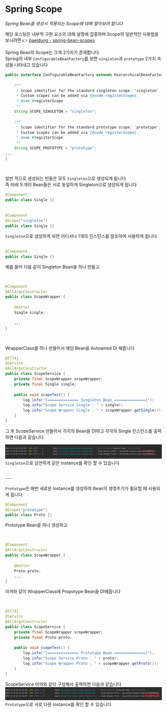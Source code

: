 # Spring Scope
*Spring Bean을 생성시 적용되는 Scope에 대해 알아보려 합니다*

해당 포스팅은 내부적 구현 요소의 대해 설명에 집중하며 Scope의 일반적인 사용법을 보시려면 
:point_right: [baeldung - spring-bean-scopes](https://www.baeldung.com/spring-bean-scopes)  

Spring Bean의 Scope는 크게 2가지가 존재합니다  
Spring의 내부 `ConfigurableBeanFactory`를 보면 `singleton`과 `prototype` 2가지 속성을 나타내고 있습니다  
```java
public interface ConfigurableBeanFactory extends HierarchicalBeanFactory, SingletonBeanRegistry {

	/**
	 * Scope identifier for the standard singleton scope: "singleton".
	 * Custom scopes can be added via {@code registerScope}.
	 * @see #registerScope
	 */
	String SCOPE_SINGLETON = "singleton";

	/**
	 * Scope identifier for the standard prototype scope: "prototype".
	 * Custom scopes can be added via {@code registerScope}.
	 * @see #registerScope
	 */
	String SCOPE_PROTOTYPE = "prototype";
...
}
```
<br/>


일반 적으로 생성되는 빈들은 모두 `Singleton`으로 생성되게 됩니다  
즉 아래 두개의 Bean들은 서로 동일하게 Singleton으로 생성되게 됩니다  
```java
@Component
public class Single {}


@Component
@Scope("singleton")
public class Single {}
```
`Singleton`으로 생성하게 되면 어디서나 1개의 인스턴스를 참조하여 사용하게 됩니다  
<br/>

```java
@Component
public class Single {}
```
예를 들어 다음 같이 Singleton Bean을 하나 만들고  

<br/>

```java
@Component
@AllArgsConstructor
public class ScopeWrapper {

    @Getter
    Single single;

    ...
}
```

<br/>

WrapperClass를 하나 만들어서 해당 Bean을 Autowired DI 해줍니다
```java
@Slf4j
@Service
@AllArgsConstructor
public class ScopeService {
    private final ScopeWrapper scopeWrapper;
    private final Single single;

    public void scopeTest() {
        log.info("[============== Singleton Bean ==============]");
        log.info("Scope Service Single : " + single);
        log.info("Scope Wrapper Single : " + scopeWrapper.getSingle());
    }
}

```
그 후 ScopeService 만들어서 각각의 Bean을 DI하고 각각의 Single 인스턴스를 출력하면 다음과 같습니다  

![singleton-bean](./assets/singleton-bean.png)
`Singleton`으로 당연하게 같은 Instance를 확인 할 수 있습니다  

<br/>
---

`Prototype`은 매번 새로운 Instance를 생성하여 Bean의 생명주기가 필요할 때 사용되게 됩니다  

```java
@Component
@Scope("prototype")
public class Proto {}
```
Prototype Bean을 하나 생성하고

<br/>

```java
@Component
@AllArgsConstructor
public class ScopeWrapper {

    @Getter
    Proto proto;
    ...
}
```
아까와 같이 WrapperClass에 Propotype Bean을 DI해줍니다  

<br/>

```java
@Slf4j
@Service
@AllArgsConstructor
public class ScopeService {
    private final ScopeWrapper scopeWrapper;
    private final Proto proto;

    public void scopeTest() {
        log.info("[============== Prototype Bean ==============]");
        log.info("Scope Service Proto : " + proto);
        log.info("Scope Wrapper Proto : " + scopeWrapper.getProto());
    }
}

```
ScopeService 아까와 같이 구성해서 출력하면 다음과 같습니다  
![prototype-bean](./assets/prototype-bean.png)
`Prototype`으로 서로 다른 Instance를 확인 할 수 있습니다  

